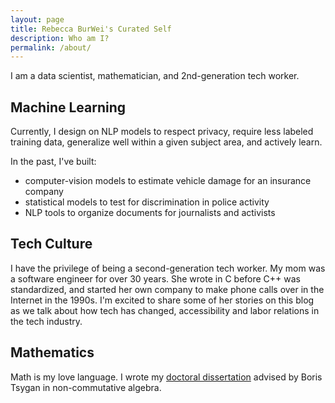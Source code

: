 ```yaml
---
layout: page
title: Rebecca BurWei's Curated Self
description: Who am I?
permalink: /about/
---
```

<div class="post">
	I am a data scientist, mathematician, and 2nd-generation tech worker.
</div> 
<h2 class="post-title">Machine Learning</h2>
<div class="post">
	<p>Currently, I design on NLP models to respect privacy, require less labeled training data, generalize well within a given subject area, and actively learn.</p>
	<p>In the past, I've built:
	<ul>
		<li>computer-vision models to estimate vehicle damage for an insurance company</li>
		<li>statistical models to test for discrimination in police activity</li>
		<li>NLP tools to organize documents for journalists and activists</li>
	</ul> 
	</p>
</div>
<h2 class="post-title">Tech Culture</h2>
<div class="post">
	<p>I have the privilege of being a second-generation tech worker. My mom was a software engineer for over 30 years. She wrote in C before C++ was standardized, and started her own company to make phone calls over in the Internet in the 1990s. I'm excited to share some of her stories on this blog as we talk about how tech has changed, accessibility and labor relations in the tech industry.</p>
</div>
<h2 class="post-title">Mathematics</h2>
<div class="post">
	<p>Math is my love language. I wrote my <a href="https://github.com/rebecca-burwei/thesis/blob/master/thesis_v2.pdf">doctoral dissertation</a> advised by Boris Tsygan in non-commutative algebra.</p>
</div>
